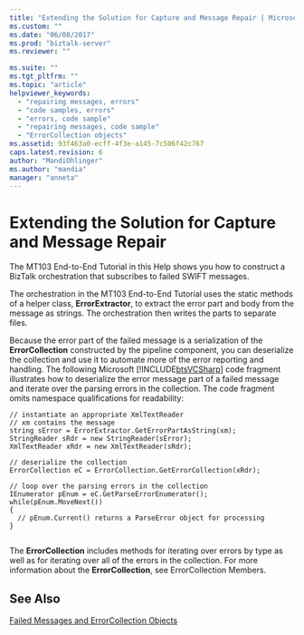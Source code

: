 ```yaml
---
title: "Extending the Solution for Capture and Message Repair | Microsoft Docs"
ms.custom: ""
ms.date: "06/08/2017"
ms.prod: "biztalk-server"
ms.reviewer: ""

ms.suite: ""
ms.tgt_pltfrm: ""
ms.topic: "article"
helpviewer_keywords: 
  - "repairing messages, errors"
  - "code samples, errors"
  - "errors, code sample"
  - "repairing messages, code sample"
  - "ErrorCollection objects"
ms.assetid: 93f463a0-ecff-4f3e-a145-7c506f42c767
caps.latest.revision: 6
author: "MandiOhlinger"
ms.author: "mandia"
manager: "anneta"
---
```

# Extending the Solution for Capture and Message Repair
The MT103 End-to-End Tutorial in this Help shows you how to construct a BizTalk orchestration that subscribes to failed SWIFT messages.  
  
 The orchestration in the MT103 End-to-End Tutorial uses the static methods of a helper class, **ErrorExtractor**, to extract the error part and body from the message as strings. The orchestration then writes the parts to separate files.  
  
 Because the error part of the failed message is a serialization of the **ErrorCollection** constructed by the pipeline component, you can deserialize the collection and use it to automate more of the error reporting and handling. The following Microsoft [!INCLUDE[btsVCSharp](../../includes/btsvcsharp-md.md)] code fragment illustrates how to deserialize the error message part of a failed message and iterate over the parsing errors in the collection. The code fragment omits namespace qualifications for readability:  
  
```  
// instantiate an appropriate XmlTextReader  
// xm contains the message  
string sError = ErrorExtractor.GetErrorPartAsString(xm);  
StringReader sRdr = new StringReader(sError);  
XmlTextReader xRdr = new XmlTextReader(sRdr);  
  
// deserialize the collection  
ErrorCollection eC = ErrorCollection.GetErrorCollection(xRdr);  
  
// loop over the parsing errors in the collection  
IEnumerator pEnum = eC.GetParseErrorEnumerator();  
while(pEnum.MoveNext())   
{  
  // pEnum.Current() returns a ParseError object for processing  
}  
  
```  
  
 The **ErrorCollection** includes methods for iterating over errors by type as well as for iterating over all of the errors in the collection. For more information about the **ErrorCollection**, see ErrorCollection Members.  
  
## See Also  
 [Failed Messages and ErrorCollection Objects](../../adapters-and-accelerators/accelerator-swift/failed-messages-and-errorcollection-objects.md)